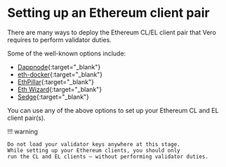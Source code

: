 # Setting up an Ethereum client pair

There are many ways to deploy the Ethereum
CL/EL client pair that Vero requires to
perform validator duties.

Some of the well-known options include:

- [Dappnode](https://dappnode.com/){:target="_blank"}
- [eth-docker](https://ethdocker.com/){:target="_blank"}
- [EthPillar](https://docs.coincashew.com/ethpillar){:target="_blank"}
- [Eth Wizard](https://github.com/stake-house/eth-wizard){:target="_blank"}
- [Sedge](https://docs.sedge.nethermind.io/){:target="_blank"}

You can use any of the above options to set up your
Ethereum CL and EL client pair(s).

!!! warning

    Do not load your validator keys anywhere at this stage.
    While setting up your Ethereum clients, you should only
    run the CL and EL clients – without performing validator duties.
